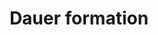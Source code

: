 ---
annotations:
- id: PW:0000003
  parent: signaling pathway
  type: Pathway Ontology
  value: signaling pathway
authors:
- MartijnVanIersel
- AlexanderPico
- MaintBot
- Kyook
- Egonw
- Susan
- RaatsS
- Eweitz
citedin: ''
communities: []
description: 'From wormbook: In response to harsh environmental conditions, C. elegans
  larvae undergo dauer arrest at the second molt. The past decade has yielded many
  insights into the signaling pathways and the molecular mechanisms that govern this
  developmental transition. Dauer pheromone, the major physiologic signal promoting
  dauer arrest, has been purified, identified, and synthesized. The molecular identities
  of the vast majority of dauer regulatory genes isolated in initial genetic screens
  are now known. Physiologic ligands for DAF-12, a nuclear receptor that is the final
  common target of dauer regulatory pathways, have been identified. The discovery
  of the Hid (high temperature induction of dauer) phenotype and the results of enhancer
  screens have greatly expanded the repertoire of dauer regulatory genes. Genomic
  analysis of dauer arrest has highlighted the role of pathway crosstalk in dauer
  regulation. Nonetheless, critical questions remain about the mechanistic underpinnings
  of dauer arrest.'
last-edited: 2024-09-03
ndex: null
organisms:
- Caenorhabditis elegans
redirect_from:
- /index.php/Pathway:WP580
- /instance/WP580
- /instance/WP580_r135364
revision: r135364
schema-jsonld:
- '@context': https://schema.org/
  '@id': https://wikipathways.github.io/pathways/WP580.html
  '@type': Dataset
  creator:
    '@type': Organization
    name: WikiPathways
  description: 'From wormbook: In response to harsh environmental conditions, C. elegans
    larvae undergo dauer arrest at the second molt. The past decade has yielded many
    insights into the signaling pathways and the molecular mechanisms that govern
    this developmental transition. Dauer pheromone, the major physiologic signal promoting
    dauer arrest, has been purified, identified, and synthesized. The molecular identities
    of the vast majority of dauer regulatory genes isolated in initial genetic screens
    are now known. Physiologic ligands for DAF-12, a nuclear receptor that is the
    final common target of dauer regulatory pathways, have been identified. The discovery
    of the Hid (high temperature induction of dauer) phenotype and the results of
    enhancer screens have greatly expanded the repertoire of dauer regulatory genes.
    Genomic analysis of dauer arrest has highlighted the role of pathway crosstalk
    in dauer regulation. Nonetheless, critical questions remain about the mechanistic
    underpinnings of dauer arrest.'
  keywords:
  - AGE-1/PI3K
  - AKT-1
  - AKT-2
  - Cyclic GMP
  - DAF-1
  - DAF-11
  - DAF-12
  - DAF-14
  - DAF-16/FOXO
  - DAF-18/PTEN
  - DAF-2/InsR
  - DAF-21
  - DAF-28/Insulin
  - DAF-3
  - DAF-4
  - DAF-5
  - DAF-7/TGF-Beta
  - DAF-8
  - DAF-9
  - Dafachronic acid
  - FTT-2
  - PDK-1
  - RLE-1
  - TAX-2
  - TAX-4
  license: CC0
  name: Dauer formation
seo: CreativeWork
title: Dauer formation
wpid: WP580
---